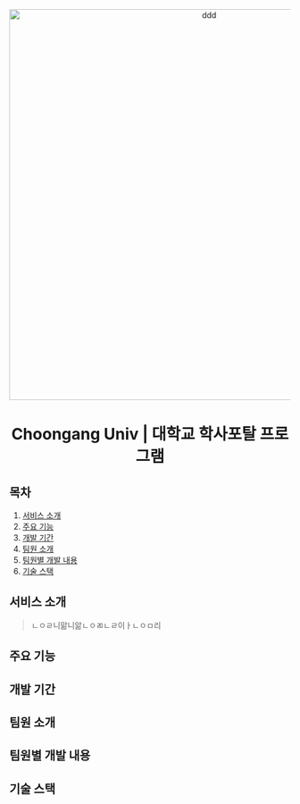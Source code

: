 <div align=center><img width="700" alt="ddd" src="https://user-images.githubusercontent.com/113576529/235598708-beea7ea3-74d4-4d48-8578-baae60109df3.PNG">
</div>

<div align=center>
  
# Choongang Univ | 대학교 학사포탈 프로그램 
</div>

## 목차
 1. [서비스 소개](#서비스-소개)
 2. [주요 기능](#주요-기능)
 3. [개발 기간](#개발-기간)
 4. [팀원 소개](#팀원-소개)
 5. [팀원별 개발 내용](#팀원별-개발-내용)
 6. [기술 스택](#기술-스택)

## 서비스 소개
> ㄴㅇㄹ니맒니앎ㄴㅇㄻㄴㄹ이ㅏㄴㅇㅁ리

## 주요 기능

## 개발 기간

## 팀원 소개

## 팀원별 개발 내용

## 기술 스택
